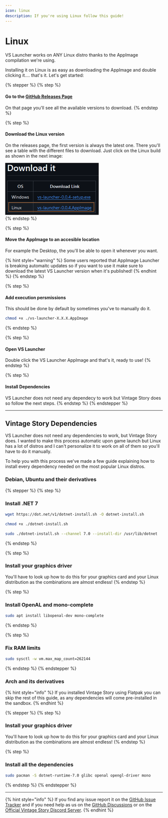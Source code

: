 ```yaml
---
icon: linux
description: If you're using Linux follow this guide!
---
```


# Linux

VS Launcher works on ANY Linux distro thanks to the AppImage compilation we're using.

Installing it on Linux is as easy as downloading the AppImage and double clicking it.... that's it. Let's get started:

{% stepper %}
{% step %}
#### Go to the [GitHub Releases Page](https://github.com/XurxoMF/vs-launcher/releases)

On that page you'll see all the available versions to download.
{% endstep %}

{% step %}
#### Download the Linux version

On the releases page, the first version is always the latest one. There you'll see a table with the different files to download. Just click on the Linux build as shown in the next image:

<div align="left"><img src="../../.gitbook/assets/imagen (1).png" alt=""></div>
{% endstep %}

{% step %}
#### Move the AppImage to an accesible location

For example the Desktop, the you'll be able to open it whenever you want.

{% hint style="warning" %}
Some users reported that AppImage Launcher is breaking automaitc updates so if you want to use it make sure to download the latest VS Launcher version when it's published!
{% endhint %}
{% endstep %}

{% step %}
#### Add execution persmissions

This should be done by default by sometimes you've to manually do it.

```sh
chmod +x ./vs-launcher-X.X.X.AppImage
```
{% endstep %}

{% step %}
#### Open VS Launcher

Double click the VS Launcher AppImage and that's it, ready to use!
{% endstep %}

{% step %}
#### Install Dependencies

VS Launcher does not need any dependecy to work but Vintage Story does so follow the next steps.
{% endstep %}
{% endstepper %}

***

## Vintage Story Dependencies

VS Launcher does not need any dependencies to work, but Vintage Story does. I wanted to make this process automatic upon game launch but Linux has a lot of distros and I can't personalize it to work on all of them so you'll have to do it manually.

To help you with this process we've made a few guide explaining how to install every dependency needed on the most popular Linux distros.

### Debian, Ubuntu and their derivatives

{% stepper %}
{% step %}
### Install .NET 7

```sh
wget https://dot.net/v1/dotnet-install.sh -O dotnet-install.sh
```

```sh
chmod +x ./dotnet-install.sh
```

```sh
sudo ./dotnet-install.sh --channel 7.0 --install-dir /usr/lib/dotnet
```
{% endstep %}

{% step %}
### Install your graphics driver

You'll have to look up how to do this for your graphics card and your Linux distribution as the combinations are almost endless!
{% endstep %}

{% step %}
### Install OpenAL and mono-complete

```sh
sudo apt install libopenal-dev mono-complete
```
{% endstep %}

{% step %}
### Fix RAM limits

```sh
sudo sysctl -w vm.max_map_count=262144
```
{% endstep %}
{% endstepper %}

### Arch and its derivatives

{% hint style="info" %}
If you installed Vintage Story using Flatpak you can skip the rest of this guide, as any dependencies will come pre-installed in the sandbox.
{% endhint %}

{% stepper %}
{% step %}
### Install your graphics driver

You'll have to look up how to do this for your graphics card and your Linux distribution as the combinations are almost endless!
{% endstep %}

{% step %}
### Install all the dependencies

```sh
sudo pacman -S dotnet-runtime-7.0 glibc openal opengl-driver mono
```
{% endstep %}
{% endstepper %}

***

{% hint style="info" %}
If you find any issue report it on the [GitHub Issue Tracker](https://github.com/XurxoMF/vs-launcher/issues) and if you need help as us on the [GitHub Discussions](https://github.com/XurxoMF/vs-launcher/discussions) or on the [Official Vintage Story Discord Server](https://discord.com/channels/302152934249070593/1314991001571557488).
{% endhint %}
